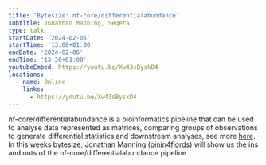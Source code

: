 ```yaml
---
title: 'Bytesize: nf-core/differentialabundance'
subtitle: Jonathan Manning, Seqera
type: talk
startDate: '2024-02-06'
startTime: '13:00+01:00'
endDate: '2024-02-06'
endTime: '13:30+01:00'
youtubeEmbed: https://youtu.be/Xw43sByskD4
locations:
  - name: Online
    links:
      - https://youtu.be/Xw43sByskD4
---
```


nf-core/differentialabundance is a bioinformatics pipeline that can be used to analyse data represented as matrices, comparing groups of observations to generate differential statistics and downstream analyses, see more [here](https://nf-co.re/differentialabundance/1.4.0). In this weeks bytesize, Jonathan Manning ([pinin4fjords](https://github.com/pinin4fjords)) will show us the ins and outs of the nf-core/differentialabundance pipeline.
